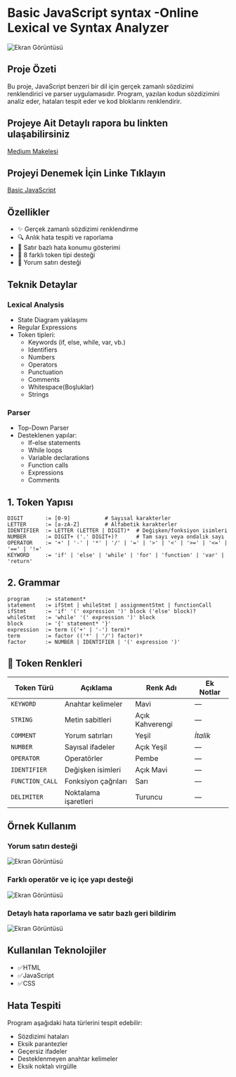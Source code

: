 # Basic JavaScript syntax -Online Lexical ve Syntax Analyzer

![Ekran Görüntüsü](img/img1.PNG)

## Proje Özeti
Bu proje, JavaScript benzeri bir dil için gerçek zamanlı sözdizimi renklendirici ve parser uygulamasıdır. Program, yazılan kodun sözdizimini analiz eder, hataları tespit eder ve kod bloklarını renklendirir.

## Projeye Ait Detaylı rapora bu linkten ulaşabilirsiniz
[Medium Makelesi](https://medium.com/@bayoglumirac7/basic-javascript-syntax-online-lexical-ve-syntax-analyzer-442ab41f34a0)

## Projeyi Denemek İçin Linke Tıklayın
[Basic JavaScript]( https://miracbygl.github.io/BasicJavaScript_Highlighter/)
## Özellikler
- ✨ Gerçek zamanlı sözdizimi renklendirme
- 🔍 Anlık hata tespiti ve raporlama
- 📝 Satır  bazlı hata konumu gösterimi
- 🎨 8 farklı token tipi desteği
- 💬 Yorum satırı desteği

## Teknik Detaylar

### Lexical Analysis
- State Diagram yaklaşımı
- Regular Expressions 
- Token tipleri:
  - Keywords (if, else, while, var, vb.)
  - Identifiers
  - Numbers
  - Operators
  - Punctuation
  - Comments
  - Whitespace(Boşluklar)
  - Strings

### Parser
- Top-Down  Parser
- Desteklenen yapılar:
  - If-else statements
  - While loops
  - Variable declarations
  - Function calls
  - Expressions
  - Comments
## 1. Token Yapısı
```bnf
DIGIT       := [0-9]           # Sayısal karakterler
LETTER      := [a-zA-Z]        # Alfabetik karakterler
IDENTIFIER  := LETTER (LETTER | DIGIT)*  # Değişken/fonksiyon isimleri
NUMBER      := DIGIT+ ('.' DIGIT+)?      # Tam sayı veya ondalık sayı
OPERATOR    := '+' | '-' | '*' | '/' | '=' | '>' | '<' | '>=' | '<=' | '==' | '!='
KEYWORD     := 'if' | 'else' | 'while' | 'for' | 'function' | 'var' | 'return'
```
## 2. Grammar
```bnf
program     := statement*
statement   := ifStmt | whileStmt | assignmentStmt | functionCall
ifStmt      := 'if' '(' expression ')' block ('else' block)?
whileStmt   := 'while' '(' expression ')' block
block       := '{' statement* '}'
expression  := term (('+' | '-') term)*
term        := factor (('*' | '/') factor)*
factor      := NUMBER | IDENTIFIER | '(' expression ')'
```
## 🎨 Token Renkleri

| Token Türü         | Açıklama                   | Renk Adı        | Ek Notlar           |
|--------------------|----------------------------|------------------|----------------------|
| `KEYWORD`          | Anahtar kelimeler          | Mavi             | —                    |
| `STRING`           | Metin sabitleri            | Açık Kahverengi  | —                    |
| `COMMENT`          | Yorum satırları            | Yeşil            | *İtalik*             |
| `NUMBER`           | Sayısal ifadeler           | Açık Yeşil       | —                    |
| `OPERATOR`         | Operatörler                | Pembe            | —                    |
| `IDENTIFIER`       | Değişken isimleri          | Açık Mavi        | —                    |
| `FUNCTION_CALL`    | Fonksiyon çağrıları        | Sarı             | —                    |
| `DELIMITER`        | Noktalama işaretleri       | Turuncu          | —                    |


## Örnek Kullanım

### Yorum satırı desteği

 ![Ekran Görüntüsü](img/img3.PNG)

 ### Farklı operatör ve iç içe yapı desteği

 ![Ekran Görüntüsü](img/img2.PNG)

 ### Detaylı hata raporlama ve satır bazlı geri bildirim
 ![Ekran Görüntüsü](img/img4.PNG)


## Kullanılan Teknolojiler

- ✅HTML
- ✅JavaScript
- ✅CSS

 ## Hata Tespiti
 
Program aşağıdaki hata türlerini tespit edebilir:
- Sözdizimi hataları
- Eksik parantezler
- Geçersiz ifadeler
- Desteklenmeyen anahtar kelimeler
- Eksik noktalı virgülle


